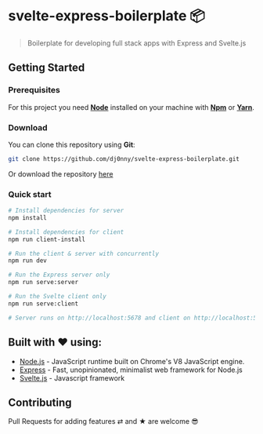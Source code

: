# svelte-express-boilerplate 📦

> Boilerplate for developing full stack apps with Express and Svelte.js

## Getting Started

### Prerequisites  

For this project you need [__Node__](https://nodejs.org/en/) installed on your machine with [__Npm__](https://www.npmjs.com/) or [__Yarn__](https://yarnpkg.com).

### Download

You can clone this repository using __Git__:
```bash
git clone https://github.com/dj0nny/svelte-express-boilerplate.git
```

Or download the repository [here](https://github.com/dj0nny/svelte-express-boilerplate/archive/develop.zip)

### Quick start

```bash
# Install dependencies for server
npm install

# Install dependencies for client
npm run client-install

# Run the client & server with concurrently
npm run dev

# Run the Express server only
npm run serve:server

# Run the Svelte client only
npm run serve:client

# Server runs on http://localhost:5678 and client on http://localhost:5000
```

## Built with ❤️ using:

* [Node.js](https://nodejs.org/en/) - JavaScript runtime built on Chrome's V8 JavaScript engine.
* [Express](https://expressjs.com/) - Fast, unopinionated, minimalist web framework for Node.js
* [Svelte.js](https://svelte.dev/) - Javascript framework

## Contributing

Pull Requests for adding features ⇄ and ★ are welcome 😎
